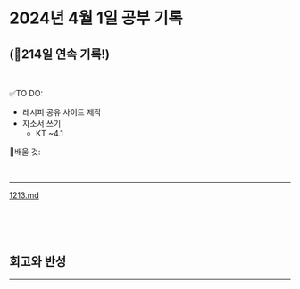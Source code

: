 # 2024년 4월 1일 공부 기록 
## (🚀214일 연속 기록!)

<br>

✅TO DO: 

- 레시피 공유 사이트 제작
- 자소서 쓰기
  - KT ~4.1


💭배울 것:


<br>

---


[1213.md](..%2F..%2F..%2FAlgorithm%2FSolvedProblem%2F%EA%B7%B8%EB%A6%AC%EB%94%94%2F%EC%8B%A4%EB%B2%84%2F1213%2F1213.md)


<br><br><br>





## 회고와 반성

---

